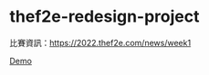 # thef2e-redesign-project

比賽資訊：https://2022.thef2e.com/news/week1

[Demo](https://chloe-guo.github.io/thef2e-redesign-project/)